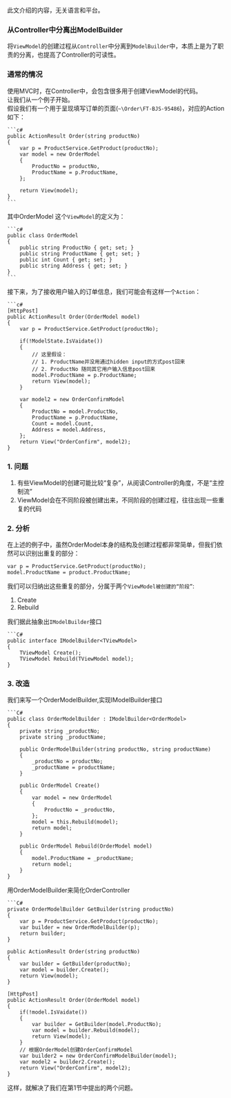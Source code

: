 此文介绍的内容，无关语言和平台。

### 从Controller中分离出ModelBuilder
将`ViewModel`的创建过程从`Controller`中分离到`ModelBuilder`中，本质上是为了职责的分离，也提高了Controller的可读性。

### 通常的情况 ###
使用MVC时，在Controller中，会包含很多用于创建ViewModel的代码。  
让我们从一个例子开始。  
假设我们有一个用于呈现填写订单的页面(`~\Order\FT-BJS-95486`)，对应的Action 如下：

	```c#
	public ActionResult Order(string productNo)
	{
		var p = ProductService.GetProduct(productNo);
		var model = new OrderModel
		{
			ProductNo = productNo,
			ProductName = p.ProductName,
		};

		return View(model);
	}
	```
	
其中OrderModel 这个`ViewModel`的定义为：

	```c#
	public class OrderModel 
	{
		public string ProductNo { get; set; }
		public string ProductName { get; set; }
		public int Count { get; set; }
		public string Address { get; set; }
	}
	```
接下来，为了接收用户输入的订单信息，我们可能会有这样一个`Action`：

	```c#
	[HttpPost]
	public ActionResult Order(OrderModel model)
	{
		var p = ProductService.GetProduct(productNo);

		if(!ModelState.IsVaidate())
		{
			// 这里假设：
			// 1. ProductName并没用通过hidden input的方式post回来
			// 2. ProductNo 随同其它用户输入信息post回来
			model.ProductName = p.ProductName;
			return View(model);
		}

		var model2 = new OrderConfirmModel
		{
			ProductNo = model.ProductNo,
			ProductName = p.ProductName,
			Count = model.Count,
			Address = model.Address,
		};
		return View("OrderConfirm", model2);
	}
### 1. 问题 ###
1. 有些ViewModel的创建可能比较“复杂”，从阅读Controller的角度，不是“主控制流”
2. ViewModel会在不同阶段被创建出来，不同阶段的创建过程，往往出现一些重复的代码

### 2. 分析 ###
在上述的例子中，虽然OrderModel本身的结构及创建过程都非常简单，但我们依然可以识别出重复的部分：

	var p = ProductService.GetProduct(productNo);
	model.ProductName = product.ProductName;
	
我们可以归纳出这些重复的部分，分属于两个`ViewModel被创建的“阶段”`:

1. Create
2. Rebuild

我们据此抽象出`IModelBuilder`接口

	```C#
    public interface IModelBuilder<TViewModel>
    {
        TViewModel Create();
        TViewModel Rebuild(TViewModel model);
    }
### 3. 改造 ###
我们来写一个OrderModelBuilder,实现IModelBuilder接口

	```C#
	public class OrderModelBuilder : IModelBuilder<OrderModel>
	{
		private string _productNo;
		private string _productName;
		
		public OrderModelBuilder(string productNo, string productName)
		{
			_productNo = productNo;
			_productName = productName;
		}
		
		public OrderModel Create()
		{
			var model = new OrderModel
			{
				ProductNo = _productNo,
			};
			model = this.Rebuild(model);
			return model;
		}
		
		public OrderModel Rebuild(OrderModel model)
		{
			model.ProductName = _productName;
			return model;
		}
	}
用OrderModelBuilder来简化OrderController

	```C#
	private OrderModelBuilder GetBuilder(string productNo)
	{
		var p = ProductService.GetProduct(productNo);
		var builder = new OrderModelBuilder(p);
		return builder;
	}

	public ActionResult Order(string productNo)
	{
		var builder = GetBuilder(productNo);
		var model = builder.Create();
		return View(model);
	}
	
	[HttpPost]
	public ActionResult Order(OrderModel model)
	{
		if(!model.IsVaidate())
		{
			var builder = GetBuilder(model.ProductNo);
			var model = builder.Rebuild(model);
			return View(model);
		}
		// 根据OrderModel创建OrderConfirmModel
		var builder2 = new OrderConfirmModelBuilder(model);
		var model2 = builder2.Create();
		return View("OrderConfirm", model2);
	}
这样，就解决了我们在第1节中提出的两个问题。

